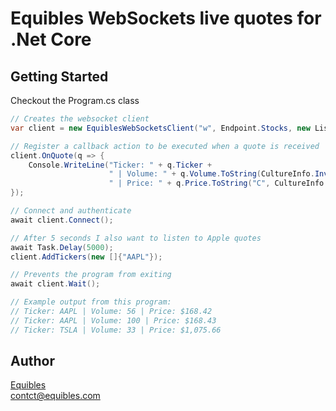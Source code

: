 # Equibles WebSockets live quotes for .Net Core

## Getting Started

Checkout the Program.cs class

```csharp
// Creates the websocket client
var client = new EquiblesWebSocketsClient("w", Endpoint.Stocks, new List<string>(){"TSLA"});

// Register a callback action to be executed when a quote is received
client.OnQuote(q => {
    Console.WriteLine("Ticker: " + q.Ticker + 
                      " | Volume: " + q.Volume.ToString(CultureInfo.InvariantCulture) +  
                      " | Price: " + q.Price.ToString("C", CultureInfo.CreateSpecificCulture("en")));
});

// Connect and authenticate
await client.Connect();

// After 5 seconds I also want to listen to Apple quotes
await Task.Delay(5000);
client.AddTickers(new []{"AAPL"});

// Prevents the program from exiting
await client.Wait();

// Example output from this program:
// Ticker: AAPL | Volume: 56 | Price: $168.42
// Ticker: AAPL | Volume: 100 | Price: $168.43
// Ticker: TSLA | Volume: 33 | Price: $1,075.66

```


## Author
[Equibles](https://www.equibles.com)\
contct@equibles.com